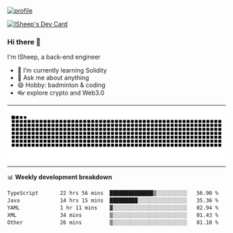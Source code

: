 [![profile](https://user-images.githubusercontent.com/54968314/208005045-e4b42f3b-833d-4242-bfcc-e764865553a2.svg)](https://www.calligrapher.ai/)

<a href="https://app.daily.dev/linziyang1106"><img src="https://api.daily.dev/devcards/v2/i4Spwx5Skx5FpTqWcwoit.png?r=kgx&type=wide" width="652" alt="ISheep's Dev Card"/></a>

### Hi there 🐏

I'm ISheep, a back-end engineer

- 🔭 I’m currently learning Solidity
- 💬 Ask me about anything
- 😄 Hobby: badminton & coding
- 👓 explore crypto and Web3.0

-------

![](https://raw.githubusercontent.com/ISheepp/ISheepp/output/github-contribution-grid-snake.svg)

-------

📊 **Weekly development breakdown**
<!--START_SECTION:waka-->

```txt
TypeScript       22 hrs 56 mins  ██████████████▒░░░░░░░░░░   56.90 %
Java             14 hrs 15 mins  █████████░░░░░░░░░░░░░░░░   35.36 %
YAML             1 hr 11 mins    ▓░░░░░░░░░░░░░░░░░░░░░░░░   02.94 %
XML              34 mins         ▒░░░░░░░░░░░░░░░░░░░░░░░░   01.43 %
Other            26 mins         ▒░░░░░░░░░░░░░░░░░░░░░░░░   01.10 %
```

<!--END_SECTION:waka-->
